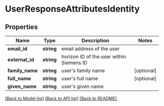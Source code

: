 # UserResponseAttributesIdentity

## Properties
Name | Type | Description | Notes
------------ | ------------- | ------------- | -------------
**email_id** | **string** | email address of the user | 
**external_id** | **string** | horizon ID of the user within Siemens ID | 
**family_name** | **string** | user&#x27;s family name | [optional] 
**full_name** | **string** | user&#x27;s full name | [optional] 
**given_name** | **string** | user&#x27;s given name | 

[[Back to Model list]](../../README.md#documentation-for-models) [[Back to API list]](../../README.md#documentation-for-api-endpoints) [[Back to README]](../../README.md)

